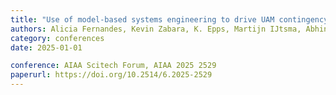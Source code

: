 ```yaml
---
title: "Use of model-based systems engineering to drive UAM contingency management procedure design"
authors: Alicia Fernandes, Kevin Zabara, K. Epps, Martijn IJtsma, Abhinay Paladugu, & S. Calhoun
category: conferences
date: 2025-01-01

conference: AIAA Scitech Forum, AIAA 2025 2529
paperurl: https://doi.org/10.2514/6.2025-2529
---
```


